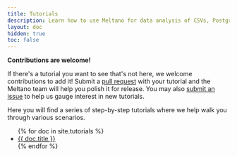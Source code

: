 ```yaml
---
title: Tutorials
description: Learn how to use Meltano for data analysis of CSVs, Postgres, Google Analytics, GitLab, and much more.
layout: doc
hidden: true
toc: false
---
```


<div class="notification is-info">
  <p><strong>Contributions are welcome!</strong></p>
  <p>If there's a tutorial you want to see that's not here, we welcome contributions to add it! Submit a <a href="https://github.com/meltano/meltano/tree/main/docs/src/_tutorials">pull request</a> with your tutorial and the Meltano team will help you polish it for release. You may also <a href="https://github.com/meltano/meltano/issues/new">submit an issue</a> to help us gauge interest in new tutorials.</p>
</div>

Here you will find a series of step-by-step tutorials where we help walk you through various scenarios.

<ul>
  {% for doc in site.tutorials %}
    <li><a href="{{ doc.url }}">{{ doc.title }}</a></li>
  {% endfor %}
</ul>